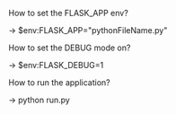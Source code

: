 How to set the FLASK_APP env?

-> $env:FLASK_APP="pythonFileName.py"

How to set the DEBUG mode on?

-> $env:FLASK_DEBUG=1

How to run the application?

-> python run.py
